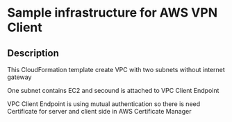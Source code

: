 # Sample infrastructure for AWS VPN Client

## Description

This CloudFormation template create VPC with two subnets without internet gateway

One subnet contains EC2 and secound is attached to VPC Client Endpoint

VPC Client Endpoint is using mutual authentication so there is need Certificate for server and client side in AWS Certificate Manager 